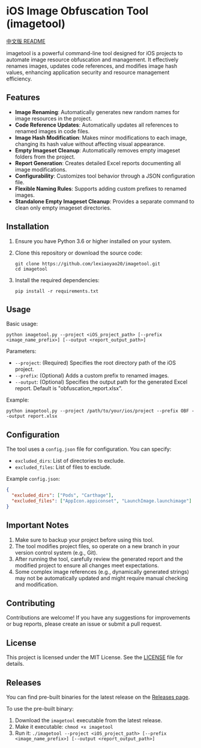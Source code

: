 # iOS Image Obfuscation Tool (imagetool)

[中文版 README](README_CN.md)

imagetool is a powerful command-line tool designed for iOS projects to automate image resource obfuscation and management. It effectively renames images, updates code references, and modifies image hash values, enhancing application security and resource management efficiency.

## Features

- **Image Renaming**: Automatically generates new random names for image resources in the project.
- **Code Reference Updates**: Automatically updates all references to renamed images in code files.
- **Image Hash Modification**: Makes minor modifications to each image, changing its hash value without affecting visual appearance.
- **Empty Imageset Cleanup**: Automatically removes empty imageset folders from the project.
- **Report Generation**: Creates detailed Excel reports documenting all image modifications.
- **Configurability**: Customizes tool behavior through a JSON configuration file.
- **Flexible Naming Rules**: Supports adding custom prefixes to renamed images.
- **Standalone Empty Imageset Cleanup**: Provides a separate command to clean only empty imageset directories.

## Installation

1. Ensure you have Python 3.6 or higher installed on your system.

2. Clone this repository or download the source code:
   ```
   git clone https://github.com/lexiaoyao20/imagetool.git
   cd imagetool
   ```

3. Install the required dependencies:
   ```
   pip install -r requirements.txt
   ```

## Usage

Basic usage:

```
python imagetool.py --project <iOS_project_path> [--prefix <image_name_prefix>] [--output <report_output_path>]
```

Parameters:
- `--project`: (Required) Specifies the root directory path of the iOS project.
- `--prefix`: (Optional) Adds a custom prefix to renamed images.
- `--output`: (Optional) Specifies the output path for the generated Excel report. Default is "obfuscation_report.xlsx".

Example:
```
python imagetool.py --project /path/to/your/ios/project --prefix OBF --output report.xlsx
```

## Configuration

The tool uses a `config.json` file for configuration. You can specify:

- `excluded_dirs`: List of directories to exclude.
- `excluded_files`: List of files to exclude.

Example `config.json`:
```json
{
  "excluded_dirs": ["Pods", "Carthage"],
  "excluded_files": ["AppIcon.appiconset", "LaunchImage.launchimage"]
}
```

## Important Notes

1. Make sure to backup your project before using this tool.
2. The tool modifies project files, so operate on a new branch in your version control system (e.g., Git).
3. After running the tool, carefully review the generated report and the modified project to ensure all changes meet expectations.
4. Some complex image references (e.g., dynamically generated strings) may not be automatically updated and might require manual checking and modification.

## Contributing

Contributions are welcome! If you have any suggestions for improvements or bug reports, please create an issue or submit a pull request.

## License

This project is licensed under the MIT License. See the [LICENSE](LICENSE) file for details.

## Releases

You can find pre-built binaries for the latest release on the [Releases page](https://github.com/lexiaoyao20/imagetool/releases).

To use the pre-built binary:

1. Download the `imagetool` executable from the latest release.
2. Make it executable: `chmod +x imagetool`
3. Run it: `./imagetool --project <iOS_project_path> [--prefix <image_name_prefix>] [--output <report_output_path>]`
